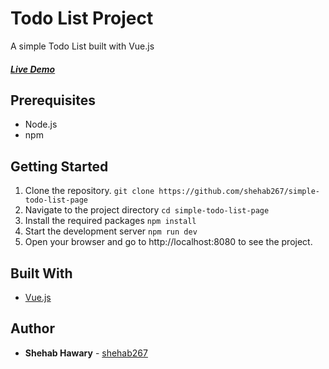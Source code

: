 # Todo List Project

A simple Todo List built with Vue.js

##### [Live Demo](https://simple-todo-list-832b1.web.app/)

## Prerequisites

- Node.js
- npm

## Getting Started

1. Clone the repository. `git clone https://github.com/shehab267/simple-todo-list-page`
2. Navigate to the project directory `cd simple-todo-list-page`
3. Install the required packages `npm install`
4. Start the development server `npm run dev`
5. Open your browser and go to http://localhost:8080 to see the project.

## Built With

- [Vue.js](https://vuejs.org/)

## Author

- **Shehab Hawary** - [shehab267](https://github.com/shehab267)
